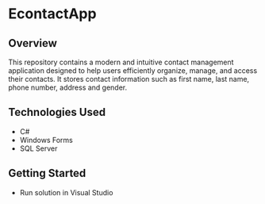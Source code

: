 # EcontactApp

## Overview
This repository contains a modern and intuitive contact management application designed to help users efficiently organize, manage, and access their contacts.
It stores contact information such as first name, last name, phone number, address and gender.

## Technologies Used
- C# 
- Windows Forms
- SQL Server

## Getting Started
- Run solution in Visual Studio
